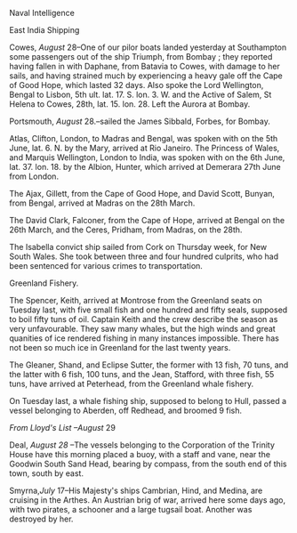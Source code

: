 Naval IntelligenceEast India ShippingCowes, *August*  28–One of our pilor boats landed yesterday at Southampton some passengers out of the ship Triumph, from Bombay ; they reported having fallen in with Daphane, from Batavia to Cowes, with damage to her sails, and having strained much by experiencing a heavy gale off the Cape of Good Hope, which lasted 32 days. Also spoke the Lord Wellington, Bengal to Lisbon, 5th ult. lat. 17. S. lon. 3. W. and the Active of Salem, St Helena to Cowes, 28th, lat. 15. lon. 28. Left the Aurora at Bombay.Portsmouth, *August*  28.–sailed the James Sibbald, Forbes, for Bombay.Atlas, Clifton, London, to Madras and Bengal, was spoken with on the 5th June, lat. 6. N. by the Mary, arrived at Rio Janeiro. The Princess of Wales, and Marquis Wellington, London to India, was spoken with on the 6th June, lat. 37. lon. 18. by the Albion, Hunter, which arrived at Demerara 27th June from London.The Ajax, Gillett, from the Cape of Good Hope, and David Scott, Bunyan, from Bengal, arrived at Madras on the 28th March.The David Clark, Falconer, from the Cape of Hope, arrived at Bengal on the 26th March, and the Ceres, Pridham, from Madras, on the 28th.The Isabella convict ship sailed from Cork on Thursday week, for New South Wales. She took between three and four hundred culprits, who had been sentenced for various crimes to transportation.Greenland Fishery.The Spencer, Keith, arrived at Montrose from the Greenland seats on Tuesday last, with five small fish and one hundred and fifty seals, supposed to boil fifty tuns of oil. Captain Keith and the crew describe the season as very unfavourable. They saw many whales, but the high winds and great quanities of ice rendered fishing in many instances impossible. There has not been so much ice in Greenland for the last twenty years.The Gleaner, Shand, and Eclipse Sutter, the former with 13 fish, 70 tuns, and the latter with 6 fish, 100 tuns, and the Jean, Stafford, with three fish, 55 tuns, have arrived at Peterhead, from the Greenland whale fishery.On Tuesday last, a whale fishing ship, supposed to belong to Hull, passed a vessel belonging to Aberden, off Redhead, and broomed 9 fish.*From Lloyd's List –August*  29Deal, *August 28* –The vessels belonging to the Corporation of the Trinity House have this morning placed a buoy, with a staff and vane, near the Goodwin South Sand Head, bearing by compass, from the south end of this town, south by east.Smyrna,*July*  17–His Majesty's ships Cambrian, Hind, and Medina, are cruising in the Arthes. An Austrian brig of war, arrived here some days ago, with two pirates, a schooner and a large tugsail boat. Another was destroyed by her.